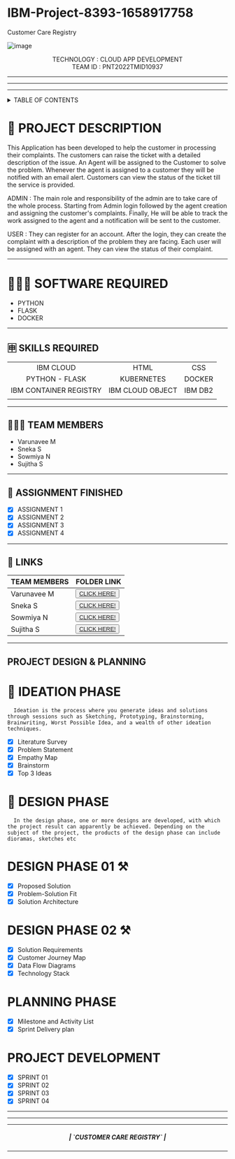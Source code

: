 # IBM-Project-8393-1658917758
Customer Care Registry







<!-- PROJECT LOGO -->


![image](https://user-images.githubusercontent.com/77910582/202620131-fe175fcb-d08e-4c48-bf44-5125070f3f1d.png)



  

  <p align="center">
    TECHNOLOGY : CLOUD APP DEVELOPMENT <br />
    TEAM ID    : PNT2022TMID10937 <br />
    
  </p>
</p>
<hr>
</div>
<hr>


<hr>

<!-- TABLE OF CONTENTS -->
<details>
  <summary>TABLE OF CONTENTS</summary>
  <ol>
    <li>
      <a href="#-project-description">PROJECT DESCRIPTION</a>
    </li>
    <li>
      <a href="#-software-required">SOFTWARE REQUIRED</a>
    </li>
    <li><a href="#-skills-required">SKILLS REQUIRED</a></li>
    <li><a href="#-TEAM-MEMBERS">TEAM MEMBERS</a></li>
    <li><a href="#-ASSIGNMENT-FINISHED">ASSIGNMENT FINISHED</a></li>
     <ul>
        <li><a href="#-LINKS">LINKS</a></li>
        </ul>
    <li><a href="#-PROJECT-DESIGN-&-PLANNING">PROJECT DESIGN & PLANNING</a></li>
     <ul>
        <li><a href="#-IDEATION-PHASE">IDEATION PHASE</a></li>
           <ul>
              <li><a href="https://github.com/IBM-EPBL/IBM-Project-8393-1658917758/blob/main/Project%20Design%20%26%20Planning/Ideation%20Phase/PNT2022TMID10937-Literatue%20Survey.pdf">LITERATURE SURVEY</a></li>
              <li><a href="https://github.com/IBM-EPBL/IBM-Project-8393-1658917758/blob/main/Project%20Design%20%26%20Planning/Ideation%20Phase/PNT2022TMID10937-Problem%20Statement%20Customer%20Care%20Registry.pdf">PROBLEM STATEMENT</a></li>
              <li><a href="https://github.com/IBM-EPBL/IBM-Project-8393-1658917758/blob/main/Project%20Design%20%26%20Planning/Ideation%20Phase/PNT2022TMID10937-Empathy%20map.pdf">EMPATHY MAP</a></li>
              <li><a href="https://github.com/IBM-EPBL/IBM-Project-8393-1658917758/blob/main/Project%20Design%20%26%20Planning/Ideation%20Phase/PNT2022TMID10937-Ideation.pdf">BRAINSTORM</a></li>
              
          </ul>
        <li><a href="#-DESIGN-PHASE-PHASE">DESIGN PHASE</a></li>
        <ul>
        <li><a href="#-DESIGN-PHASE-01">DESIGN PHASE 01</a></li>
           <ul>
        <li><a href="https://github.com/IBM-EPBL/IBM-Project-8393-1658917758/blob/main/Project%20Design%20%26%20Planning/Project%20Design%20Phase%20I/PNT2022TMID10937-Architecture.pdf">ARCHITECTURE</a></li>
        </ul>
             <ul>
        <li><a href="https://github.com/IBM-EPBL/IBM-Project-8393-1658917758/blob/main/Project%20Design%20%26%20Planning/Project%20Design%20Phase%20I/PNT2022TMID10937-ProblemSolutionFit.pdf">PROBLEM SOLUTION FIT</a></li>
        </ul>
             <ul>
        <li><a href="https://github.com/IBM-EPBL/IBM-Project-8393-1658917758/tree/main/Project%20Design%20%26%20Planning/Project%20Design%20Phase%20II">PROPOSED SOLUTION</a></li>
        </ul>
        <li><a href="#design-phase-02">DESIGN PHASE 02</a></li>
           <ul>
        <li><a href="https://github.com/IBM-EPBL/IBM-Project-8393-1658917758/blob/main/Project%20Design%20%26%20Planning/Project%20Design%20Phase%20II/PNT2022TMID10937-Customer%20Journey%20Map.pdf">CUSTOMER JOURNEY</a></li>
           <ul>
              <ul>
        <li><a href="https://github.com/IBM-EPBL/IBM-Project-8393-1658917758/blob/main/Project%20Design%20%26%20Planning/Project%20Design%20Phase%20II/PNT2022TMID10937-Dataflowdiagram.pdf">DATA FLOW DIAGRAM</a></li>
           <ul>
              <ul>
        <li><a href="https://github.com/IBM-EPBL/IBM-Project-8393-1658917758/blob/main/Project%20Design%20%26%20Planning/Project%20Design%20Phase%20II/PNT2022TMID10937-Technology%20Architecture.pdf">SOLUTION REQUIREMENTS</a></li>
           <ul>
              <ul>
        <li><a href="https://github.com/IBM-EPBL/IBM-Project-8393-1658917758/blob/main/Project%20Design%20%26%20Planning/Project%20Design%20Phase%20II/PNT2022TMID10937-Technology%20Architecture.pdf">TECHNOLOGY STACK</a></li>
           <ul>
        </ul>
        </ul>
        <li><a href="#-PLANNING-PHASE">PLANNING PHASE</a></li>
      
  </ol>
</details>

<!-- Description -->

# 📝 PROJECT DESCRIPTION

This Application has been developed to help the customer in processing their complaints.  The customers can raise the ticket with a detailed description of the issue.  An Agent will be assigned to the Customer to solve the problem.  Whenever the agent is assigned to a customer they will be notified with an email alert.  Customers can view the status of the ticket till the service is provided.

 ADMIN :
 The main role and responsibility of the admin are to take care of the whole process.  Starting from Admin login followed by the agent creation and assigning the customer's complaints.  Finally, He will be able to track the work assigned to the agent and a notification will be sent to the customer.

 USER :
 They can register for an account.  After the login, they can create the complaint with a description of the problem they are facing.  Each user will be assigned with an agent.  They can view the status of their complaint.
<hr>

# 👨🏻‍💻 SOFTWARE REQUIRED <br />
- PYTHON<br />
- FLASK<br />
- DOCKER<br />

<hr>

## 🈸 SKILLS REQUIRED
|    |   |   |
| :---:         |     :---:      |          :---: | 
| IBM CLOUD   | HTML     | CSS    | JAVASCRIPT | 
| PYTHON - FLASK    | KUBERNETES      | DOCKER    |
| IBM CONTAINER REGISTRY | IBM CLOUD OBJECT | IBM DB2 |
| | | |


<hr>

## 🧑🏻‍🦰 TEAM MEMBERS
- Varunavee M
- Sneka S
- Sowmiya N
- Sujitha S

<hr>

## 📒 ASSIGNMENT FINISHED
- [x] ASSIGNMENT 1
- [x] ASSIGNMENT 2
- [x] ASSIGNMENT 3 
- [x] ASSIGNMENT 4
<hr>

## 🔗 LINKS

| TEAM MEMBERS | FOLDER LINK    |
| ------------- | ------------- |
| Varunavee M  | <button> <a href="https://github.com/IBM-EPBL/IBM-Project-8393-1658917758/tree/main/Assignment/Team%20Lead">CLICK HERE!  </a></button>                 
| Sneka S | <button> <a href="https://github.com/IBM-EPBL/IBM-Project-8393-1658917758/tree/main/Assignment/Team%20Member%201">CLICK HERE!  </a> </button> |
| Sowmiya N     | <button><a href="https://github.com/IBM-EPBL/IBM-Project-8393-1658917758/tree/main/Assignment/Team%20Member%202">CLICK HERE!  </a> </button> |
| Sujitha S  | <button><a href="https://github.com/IBM-EPBL/IBM-Project-8393-1658917758/tree/main/Assignment/Team%20Member%203">CLICK HERE!  </a> </button> |

<hr>

## PROJECT DESIGN & PLANNING
# 🧩 IDEATION PHASE

      Ideation is the process where you generate ideas and solutions through sessions such as Sketching, Prototyping, Brainstorming, Brainwriting, Worst Possible Idea, and a wealth of other ideation techniques.
- [x] Literature Survey
- [x] Problem Statement
- [x] Empathy Map
- [x] Brainstorm
- [x] Top 3 Ideas

# 📝 DESIGN PHASE 
      In the design phase, one or more designs are developed, with which the project result can apparently be achieved. Depending on the subject of the project, the products of the design phase can include dioramas, sketches etc

# DESIGN PHASE 01 ⚒️
- [x] Proposed Solution
- [x] Problem-Solution Fit
- [x] Solution Architecture

# DESIGN PHASE 02 ⚒️
- [x] Solution Requirements
- [x] Customer Journey Map
- [x] Data Flow Diagrams
- [x] Technology Stack

# PLANNING PHASE
- [x] Milestone and Activity List
- [x] Sprint Delivery plan

# PROJECT DEVELOPMENT 
- [x] SPRINT 01
- [x] SPRINT 02
- [x] SPRINT 03
- [x] SPRINT 04

<hr>


<hr>
<hr>
<div align="center">
 <h5> | `CUSTOMER CARE REGISTRY` |</h5>

<hr>
                   














